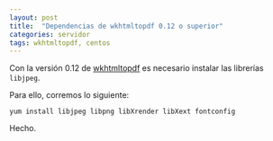 ```yaml
---
layout: post
title:  "Dependencias de wkhtmltopdf 0.12 o superior"
categories: servidor
tags: wkhtmltopdf, centos
---
```


Con la versión 0.12 de [wkhtmltopdf](http://wkhtmltopdf.org/) es necesario instalar las librerías `libjpeg`.

Para ello, corremos lo siguiente:

```shell
yum install libjpeg libpng libXrender libXext fontconfig
```

Hecho.
